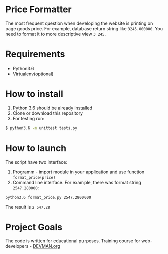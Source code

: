 # Price Formatter

The most frequent question when developing the website is printing on page goods price. For example, database return string like `3245.000000`. You need to format it to more descriptive view `3 245`.

# Requirements

- Python3.6
- Virtualenv(optional)

# How to install

1. Python 3.6 should be already installed
2. Clone or download this repository
4. For testing run:
 
```bash
$ python3.6 -m unittest tests.py 
```

# How to launch

The script have two interface:

1. Programm - import module in your application and use function `format_price(price)`
2. Command line interface. For example, there was format string `2547.280000`:

```bash
python3.6 format_price.py 2547.2800000
```

The result is `2 547.28`

# Project Goals

The code is written for educational purposes. Training course for web-developers - [DEVMAN.org](https://devman.org)
